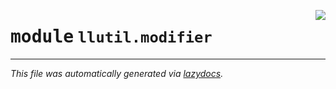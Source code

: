 <!-- markdownlint-disable -->

<a href="https://github.com/tjyuyao/ice-learn/blob/main/ice/llutil/modifier.py"><img align="right" style="float:right;" src="https://img.shields.io/badge/-source-cccccc?style=flat-square"></a>

# <kbd>module</kbd> `llutil.modifier`








---

_This file was automatically generated via [lazydocs](https://github.com/ml-tooling/lazydocs)._

